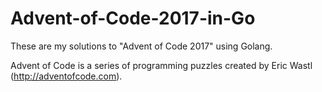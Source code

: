 # Advent-of-Code-2017-in-Go
These are my solutions to "Advent of Code 2017" using Golang.

Advent of Code is a series of programming puzzles created by Eric Wastl (http://adventofcode.com).
